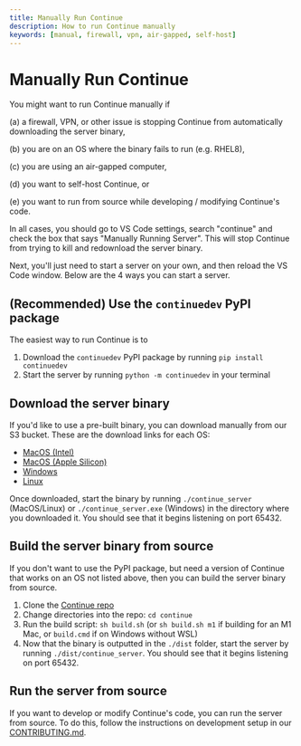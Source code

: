 ```yaml
---
title: Manually Run Continue
description: How to run Continue manually
keywords: [manual, firewall, vpn, air-gapped, self-host]
---
```


# Manually Run Continue

You might want to run Continue manually if

(a) a firewall, VPN, or other issue is stopping Continue from automatically downloading the server binary,

(b) you are on an OS where the binary fails to run (e.g. RHEL8),

(c) you are using an air-gapped computer,

(d) you want to self-host Continue, or

(e) you want to run from source while developing / modifying Continue's code.

In all cases, you should go to VS Code settings, search "continue" and check the box that says "Manually Running Server". This will stop Continue from trying to kill and redownload the server binary.

Next, you'll just need to start a server on your own, and then reload the VS Code window. Below are the 4 ways you can start a server.

## (Recommended) Use the `continuedev` PyPI package

The easiest way to run Continue is to

1. Download the `continuedev` PyPI package by running `pip install continuedev`
2. Start the server by running `python -m continuedev` in your terminal

## Download the server binary

If you'd like to use a pre-built binary, you can download manually from our S3 bucket. These are the download links for each OS:

- [MacOS (Intel)](https://continue-server-binaries.s3.us-west-1.amazonaws.com/mac/continue_server)
- [MacOS (Apple Silicon)](https://continue-server-binaries.s3.us-west-1.amazonaws.com/apple-silicon/continue_server)
- [Windows](https://continue-server-binaries.s3.us-west-1.amazonaws.com/windows/continue_server.exe)
- [Linux](https://continue-server-binaries.s3.us-west-1.amazonaws.com/linux/continue_server)

Once downloaded, start the binary by running `./continue_server` (MacOS/Linux) or `./continue_server.exe` (Windows) in the directory where you downloaded it. You should see that it begins listening on port 65432.

## Build the server binary from source

If you don't want to use the PyPI package, but need a version of Continue that works on an OS not listed above, then you can build the server binary from source.

1. Clone the [Continue repo](https://github.com/continuedev/continue)
2. Change directories into the repo: `cd continue`
3. Run the build script: `sh build.sh` (or `sh build.sh m1` if building for an M1 Mac, or `build.cmd` if on Windows without WSL)
4. Now that the binary is outputted in the `./dist` folder, start the server by running `./dist/continue_server`. You should see that it begins listening on port 65432.

## Run the server from source

If you want to develop or modify Continue's code, you can run the server from source. To do this, follow the instructions on development setup in our [CONTRIBUTING.md](https://github.com/continuedev/continue/blob/main/CONTRIBUTING.md#environment-setup).
